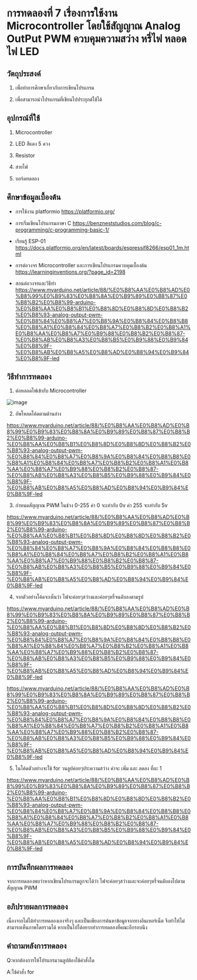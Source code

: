 # การทดลองที่ 7 เรื่องการใช้งาน Microcontroller โดยใช้สัญญาณ Analog OutPut PWM ควบคุมความสว่าง หรี่ไฟ หลอดไฟ LED

## วัตถุประสงค์

1. เพื่อทำการศึกษาเกี่ยวกับการเขียนโปรแกรม

2. เพื่อสามารถนำโปรแกรมที่เขียนไปประยุกต์ใช้ได้

## อุปกรณ์ที่ใช้

1. Microcontroller

2. LED สีแดง 5 ดวง

3. Resistor

4. สายไฟ

5. บอร์ดทดลอง

## ศึกษาข้อมูลเบื้องต้น

* การใช้งาน platformio https://platformio.org/

* การเริ่มเขียนโปรแกรมภาษา C https://benzneststudios.com/blog/c-programming/c-programming-basic-1/

* เรียนรู้ ESP-01   https://docs.platformio.org/en/latest/boards/espressif8266/esp01_1m.html

* การต่อวงจร Microcontroller และการเขียนโปรแกรมควบคุมเบื้องต้น https://learninginventions.org/?page_id=2198

* สอนต่อวงจรและวิธีทำ https://www.myarduino.net/article/88/%E0%B8%AA%E0%B8%AD%E0%B8%99%E0%B9%83%E0%B8%8A%E0%B9%89%E0%B8%87%E0%B8%B2%E0%B8%99-arduino-%E0%B8%AA%E0%B8%B1%E0%B8%8D%E0%B8%8D%E0%B8%B2%E0%B8%93-analog-output-pwm-%E0%B8%84%E0%B8%A7%E0%B8%9A%E0%B8%84%E0%B8%B8%E0%B8%A1%E0%B8%84%E0%B8%A7%E0%B8%B2%E0%B8%A1%E0%B8%AA%E0%B8%A7%E0%B9%88%E0%B8%B2%E0%B8%87-%E0%B8%AB%E0%B8%A3%E0%B8%B5%E0%B9%88%E0%B9%84%E0%B8%9F-%E0%B8%AB%E0%B8%A5%E0%B8%AD%E0%B8%94%E0%B9%84%E0%B8%9F-led

## วิธีทำการทดลอง

1. ต่อหลอดไฟเข้ากับ Microcontroller

![image](https://user-images.githubusercontent.com/80880340/113245510-536ecf80-92e1-11eb-88dc-2880ab0f2024.png)

2. อัพโหลดโค้ดตามด้านล่าง

https://www.myarduino.net/article/88/%E0%B8%AA%E0%B8%AD%E0%B8%99%E0%B9%83%E0%B8%8A%E0%B9%89%E0%B8%87%E0%B8%B2%E0%B8%99-arduino-%E0%B8%AA%E0%B8%B1%E0%B8%8D%E0%B8%8D%E0%B8%B2%E0%B8%93-analog-output-pwm-%E0%B8%84%E0%B8%A7%E0%B8%9A%E0%B8%84%E0%B8%B8%E0%B8%A1%E0%B8%84%E0%B8%A7%E0%B8%B2%E0%B8%A1%E0%B8%AA%E0%B8%A7%E0%B9%88%E0%B8%B2%E0%B8%87-%E0%B8%AB%E0%B8%A3%E0%B8%B5%E0%B9%88%E0%B9%84%E0%B8%9F-%E0%B8%AB%E0%B8%A5%E0%B8%AD%E0%B8%94%E0%B9%84%E0%B8%9F-led

3. กำหนดสัญญาณ PWM ในช่วง 0-255  ค่า 0 จะเท่ากับ 0v ค่า 255 จะเท่ากับ 5v

https://www.myarduino.net/article/88/%E0%B8%AA%E0%B8%AD%E0%B8%99%E0%B9%83%E0%B8%8A%E0%B9%89%E0%B8%87%E0%B8%B2%E0%B8%99-arduino-%E0%B8%AA%E0%B8%B1%E0%B8%8D%E0%B8%8D%E0%B8%B2%E0%B8%93-analog-output-pwm-%E0%B8%84%E0%B8%A7%E0%B8%9A%E0%B8%84%E0%B8%B8%E0%B8%A1%E0%B8%84%E0%B8%A7%E0%B8%B2%E0%B8%A1%E0%B8%AA%E0%B8%A7%E0%B9%88%E0%B8%B2%E0%B8%87-%E0%B8%AB%E0%B8%A3%E0%B8%B5%E0%B9%88%E0%B9%84%E0%B8%9F-%E0%B8%AB%E0%B8%A5%E0%B8%AD%E0%B8%94%E0%B9%84%E0%B8%9F-led

4. จากตัวอย่างโค้ดจะเห็นว่า ไฟจะค่อยๆสว่างและค่อยๆหรี่จนดับลงตามรูป

https://www.myarduino.net/article/88/%E0%B8%AA%E0%B8%AD%E0%B8%99%E0%B9%83%E0%B8%8A%E0%B9%89%E0%B8%87%E0%B8%B2%E0%B8%99-arduino-%E0%B8%AA%E0%B8%B1%E0%B8%8D%E0%B8%8D%E0%B8%B2%E0%B8%93-analog-output-pwm-%E0%B8%84%E0%B8%A7%E0%B8%9A%E0%B8%84%E0%B8%B8%E0%B8%A1%E0%B8%84%E0%B8%A7%E0%B8%B2%E0%B8%A1%E0%B8%AA%E0%B8%A7%E0%B9%88%E0%B8%B2%E0%B8%87-%E0%B8%AB%E0%B8%A3%E0%B8%B5%E0%B9%88%E0%B9%84%E0%B8%9F-%E0%B8%AB%E0%B8%A5%E0%B8%AD%E0%B8%94%E0%B9%84%E0%B8%9F-led

https://www.myarduino.net/article/88/%E0%B8%AA%E0%B8%AD%E0%B8%99%E0%B9%83%E0%B8%8A%E0%B9%89%E0%B8%87%E0%B8%B2%E0%B8%99-arduino-%E0%B8%AA%E0%B8%B1%E0%B8%8D%E0%B8%8D%E0%B8%B2%E0%B8%93-analog-output-pwm-%E0%B8%84%E0%B8%A7%E0%B8%9A%E0%B8%84%E0%B8%B8%E0%B8%A1%E0%B8%84%E0%B8%A7%E0%B8%B2%E0%B8%A1%E0%B8%AA%E0%B8%A7%E0%B9%88%E0%B8%B2%E0%B8%87-%E0%B8%AB%E0%B8%A3%E0%B8%B5%E0%B9%88%E0%B9%84%E0%B8%9F-%E0%B8%AB%E0%B8%A5%E0%B8%AD%E0%B8%94%E0%B9%84%E0%B8%9F-led

5. ในโค้ดตัวอย่างจะใช้ for วนลูปค่อยๆประความสว่าง ค่าจะ เพิ่ม และ ลดลง ที่ละ 1

https://www.myarduino.net/article/88/%E0%B8%AA%E0%B8%AD%E0%B8%99%E0%B9%83%E0%B8%8A%E0%B9%89%E0%B8%87%E0%B8%B2%E0%B8%99-arduino-%E0%B8%AA%E0%B8%B1%E0%B8%8D%E0%B8%8D%E0%B8%B2%E0%B8%93-analog-output-pwm-%E0%B8%84%E0%B8%A7%E0%B8%9A%E0%B8%84%E0%B8%B8%E0%B8%A1%E0%B8%84%E0%B8%A7%E0%B8%B2%E0%B8%A1%E0%B8%AA%E0%B8%A7%E0%B9%88%E0%B8%B2%E0%B8%87-%E0%B8%AB%E0%B8%A3%E0%B8%B5%E0%B9%88%E0%B9%84%E0%B8%9F-%E0%B8%AB%E0%B8%A5%E0%B8%AD%E0%B8%94%E0%B9%84%E0%B8%9F-led

 ## การบันทึกผลการทดลอง

 จากการทดลองพบว่าหากเขียนโปรแกรมถูกจะได้ว่า ไฟจะค่อยๆสว่างและจะค่อยๆหรี่จนดับลงไปตามสัญญาณ PWM
 
 ## อภิปรายผลการทดลอง
 
 เนื่องจากไม่ได้ทำการทดลองเองจริงๆ และเป็นเพียงการค้นหาข้อมูลจากทางอินเทอร์เน็ต จึงทำให้ไม่สามารถเห็นภาพโดยรวมได้ 
  หากเป็นไปได้อยากทำการทดลองที่คณะอีกรอบนึง
 
 ## คำถามหลังการทดลอง
 
 Q:หากต้องการให้โปรแกรมวนลูปต้องใช้คำสั่งใด
 
 A:ใช้คำสั่ง for
